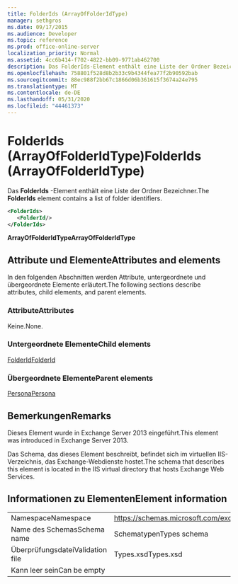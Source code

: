 ```yaml
---
title: FolderIds (ArrayOfFolderIdType)
manager: sethgros
ms.date: 09/17/2015
ms.audience: Developer
ms.topic: reference
ms.prod: office-online-server
localization_priority: Normal
ms.assetid: 4cc6b414-f702-4822-bb09-9771ab462700
description: Das FolderIds-Element enthält eine Liste der Ordner Bezeichner.
ms.openlocfilehash: 758801f528d8b2b33c9b4344fea77f2b90592bab
ms.sourcegitcommit: 88ec988f2bb67c1866d06b361615f3674a24e795
ms.translationtype: MT
ms.contentlocale: de-DE
ms.lasthandoff: 05/31/2020
ms.locfileid: "44461373"
---
```

# <a name="folderids-arrayoffolderidtype"></a><span data-ttu-id="59050-103">FolderIds (ArrayOfFolderIdType)</span><span class="sxs-lookup"><span data-stu-id="59050-103">FolderIds (ArrayOfFolderIdType)</span></span>

<span data-ttu-id="59050-104">Das **FolderIds** -Element enthält eine Liste der Ordner Bezeichner.</span><span class="sxs-lookup"><span data-stu-id="59050-104">The **FolderIds** element contains a list of folder identifiers.</span></span> 
  
```XML
<FolderIds>
   <FolderId/>
</FolderIds>
```

 <span data-ttu-id="59050-105">**ArrayOfFolderIdType**</span><span class="sxs-lookup"><span data-stu-id="59050-105">**ArrayOfFolderIdType**</span></span>
## <a name="attributes-and-elements"></a><span data-ttu-id="59050-106">Attribute und Elemente</span><span class="sxs-lookup"><span data-stu-id="59050-106">Attributes and elements</span></span>

<span data-ttu-id="59050-107">In den folgenden Abschnitten werden Attribute, untergeordnete und übergeordnete Elemente erläutert.</span><span class="sxs-lookup"><span data-stu-id="59050-107">The following sections describe attributes, child elements, and parent elements.</span></span>
  
### <a name="attributes"></a><span data-ttu-id="59050-108">Attribute</span><span class="sxs-lookup"><span data-stu-id="59050-108">Attributes</span></span>

<span data-ttu-id="59050-109">Keine.</span><span class="sxs-lookup"><span data-stu-id="59050-109">None.</span></span>
  
### <a name="child-elements"></a><span data-ttu-id="59050-110">Untergeordnete Elemente</span><span class="sxs-lookup"><span data-stu-id="59050-110">Child elements</span></span>

[<span data-ttu-id="59050-111">FolderId</span><span class="sxs-lookup"><span data-stu-id="59050-111">FolderId</span></span>](folderid.md)
  
### <a name="parent-elements"></a><span data-ttu-id="59050-112">Übergeordnete Elemente</span><span class="sxs-lookup"><span data-stu-id="59050-112">Parent elements</span></span>

[<span data-ttu-id="59050-113">Persona</span><span class="sxs-lookup"><span data-stu-id="59050-113">Persona</span></span>](persona.md)
  
## <a name="remarks"></a><span data-ttu-id="59050-114">Bemerkungen</span><span class="sxs-lookup"><span data-stu-id="59050-114">Remarks</span></span>

<span data-ttu-id="59050-115">Dieses Element wurde in Exchange Server 2013 eingeführt.</span><span class="sxs-lookup"><span data-stu-id="59050-115">This element was introduced in Exchange Server 2013.</span></span>
  
<span data-ttu-id="59050-116">Das Schema, das dieses Element beschreibt, befindet sich im virtuellen IIS-Verzeichnis, das Exchange-Webdienste hostet.</span><span class="sxs-lookup"><span data-stu-id="59050-116">The schema that describes this element is located in the IIS virtual directory that hosts Exchange Web Services.</span></span>
  
## <a name="element-information"></a><span data-ttu-id="59050-117">Informationen zu Elementen</span><span class="sxs-lookup"><span data-stu-id="59050-117">Element information</span></span>

|||
|:-----|:-----|
|<span data-ttu-id="59050-118">Namespace</span><span class="sxs-lookup"><span data-stu-id="59050-118">Namespace</span></span>  <br/> |https://schemas.microsoft.com/exchange/services/2006/types  <br/> |
|<span data-ttu-id="59050-119">Name des Schemas</span><span class="sxs-lookup"><span data-stu-id="59050-119">Schema name</span></span>  <br/> |<span data-ttu-id="59050-120">Schematypen</span><span class="sxs-lookup"><span data-stu-id="59050-120">Types schema</span></span>  <br/> |
|<span data-ttu-id="59050-121">Überprüfungsdatei</span><span class="sxs-lookup"><span data-stu-id="59050-121">Validation file</span></span>  <br/> |<span data-ttu-id="59050-122">Types.xsd</span><span class="sxs-lookup"><span data-stu-id="59050-122">Types.xsd</span></span>  <br/> |
|<span data-ttu-id="59050-123">Kann leer sein</span><span class="sxs-lookup"><span data-stu-id="59050-123">Can be empty</span></span>  <br/> ||
   

